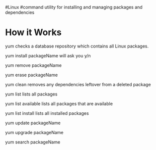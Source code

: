 #Linux #command utility for installing and managing packages and dependencies

# How it Works
yum checks a database repository which contains all Linux packages.

yum install packageName
	will ask you y/n

yum remove packageName

yum erase packageName

yum clean
	removes any dependencies leftover from a deleted package

yum list
	lists all packages

yum list available
	lists all packages that are available

yum list install
	lists all installed packages

yum update packageName

yum upgrade packageName

yum search packageName
